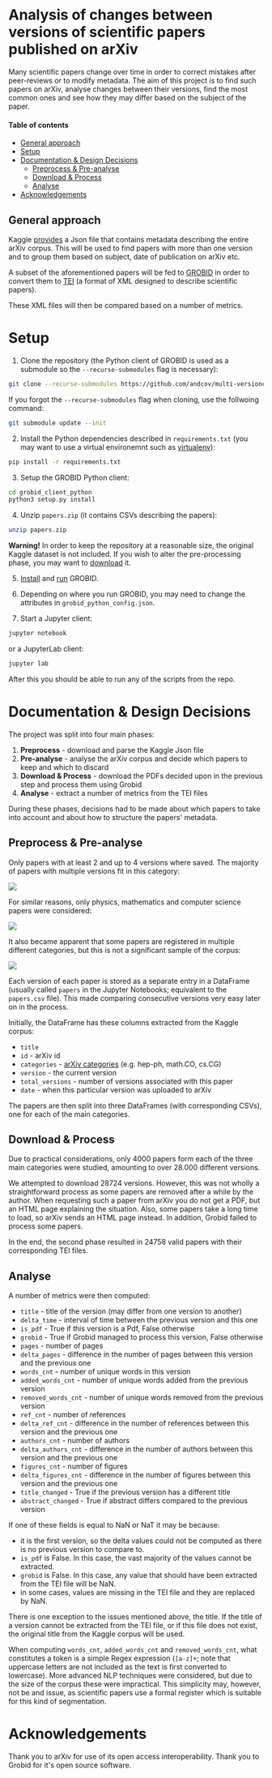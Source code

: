 # Analysis of changes between versions of scientific papers published on arXiv
Many scientific papers change over time in order to correct mistakes after peer-reviews or to modify metadata. The aim of this project is to find such papers on arXiv, analyse changes between their versions, find the most common ones and see how they may differ based on the subject of the paper.

#### Table of contents
* [General approach](https://github.com/andcov/multi-versioned_arxiv_papers#general-approach)
* [Setup](https://github.com/andcov/multi-versioned_arxiv_papers#setup)
* [Documentation & Design Decisions](https://github.com/andcov/multi-versioned_arxiv_papers#documentation--design-decisions)
	* [Preprocess & Pre-analyse](https://github.com/andcov/multi-versioned_arxiv_papers#preprocess--pre-analyse)
	* [Download & Process](https://github.com/andcov/multi-versioned_arxiv_papers#download--process)
	* [Analyse](https://github.com/andcov/multi-versioned_arxiv_papers#analyse)
* [Acknowledgements](https://github.com/andcov/multi-versioned_arxiv_papers#acknowledgements)


## General approach
Kaggle [provides](https://www.kaggle.com/datasets/Cornell-University/arxiv) a Json file that contains metadata describing the entire arXiv corpus. This will be used to find papers with more than one version and to group them based on subject, date of publication on arXiv etc.

A subset of the aforementioned papers will be fed to [GROBID](https://github.com/kermitt2/grobid) in order to convert them to [TEI](https://tei-c.org/) (a format of XML designed to describe scientific papers).

These XML files will then be compared based on a number of metrics.

# Setup
1. Clone the repository (the Python client of GROBID is used as a submodule so the `--recurse-submodules` flag is necessary):
```bash
git clone --recurse-submodules https://github.com/andcov/multi-versioned_arxiv_papers
```
If you forgot the `--recurse-submodules` flag when cloning, use the follwoing command:
```bash
git submodule update --init
```

2. Install the Python dependencies described in `requirements.txt` (you may want to use a virtual environemnt such as [virtualenv](https://virtualenv.pypa.io/en/latest/)):
```bash
pip install -r requirements.txt
```

3. Setup the GROBID Python client:
```bash
cd grobid_client_python
python3 setup.py install
```

4. Unzip `papers.zip` (it contains CSVs describing the papers):
```bash
unzip papers.zip
```

**Warning!** In order to keep the repository at a reasonable size, the original Kaggle dataset is not included. If you wish to alter the pre-processing phase, you may want to [download](https://www.kaggle.com/datasets/Cornell-University/arxiv) it.

5. [Install](https://grobid.readthedocs.io/en/latest/Install-Grobid/) and [run](https://grobid.readthedocs.io/en/latest/Grobid-service/) GROBID.

6. Depending on where you run GROBID, you may need to change the attributes in `grobid_python_config.json`.

7. Start a Jupyter client:
```bash
jupyter notebook
```
or a JupyterLab client:
```bash
jupyter lab
```

After this you should be able to run any of the scripts from the repo.

# Documentation & Design Decisions
The project was split into four main phases:
1. **Preprocess** - download and parse the Kaggle Json file
2. **Pre-analyse** - analyse the arXiv corpus and decide which papers to keep and which to discard
3. **Download & Process** - download the PDFs decided upon in the previous step and process them using Grobid
4. **Analyse** - extract a number of metrics from the TEI files

During these phases, decisions had to be made about which papers to take into account and about how to structure the papers' metadata.

## Preprocess & Pre-analyse
Only papers with at least 2 and up to 4 versions where saved. The majority of papers with multiple versions fit in this category:

![](/images/total_versions_hist.png)

For similar reasons, only physics, mathematics and computer science papers were considered: 

![](/images/categories_bar.png)

It also became apparent that some papers are registered in multiple different categories, but this is not a significant sample of the corpus:

![](/images/venn.png)


Each version of each paper is stored as a separate entry in a DataFrame (usually called `papers` in the Jupyter Notebooks; equivalent to the `papers.csv` file). This made comparing consecutive versions very easy later on in the process.

Initially, the DataFrame has these columns extracted from the Kaggle corpus:
 * `title`
 * `id` - arXiv id
 * `categories` - [arXiv categories](https://arxiv.org/category_taxonomy) (e.g. hep-ph, math.CO, cs.CG)
 * `version` - the current version
 * `total_versions` - number of versions associated with this paper
 * `date` - when this particular version was uploaded to arXiv

The papers are then split into three DataFrames (with corresponding CSVs), one for each of the main categories.

## Download & Process
Due to practical considerations, only 4000 papers form each of the three main categories were studied, amounting to over 28.000 different versions.

We attempted to download 28724 versions. However, this was not wholly a straightforward process as some papers are removed after a while by the author. When requesting such a paper from arXiv you do not get a PDF, but an HTML page explaining the situation. Also, some papers take a long time to load, so arXiv sends an HTML page instead. In addition, Grobid failed to process some papers.

In the end, the second phase resulted in 24758 valid papers with their corresponding TEI files.

## Analyse
A number of metrics were then computed:
* `title` - title of the version (may differ from one version to another)
* `delta_time` - interval of time between the previous version and this one
* `is_pdf` - True if this version is a Pdf, False otherwise
* `grobid` - True if Grobid managed to process this version, False otherwise
* `pages` - number of pages
* `delta_pages` - difference in the number of pages between this version and the previous one
* `words_cnt` - number of unique words in this version
* `added_words_cnt` - number of unique words added from the previous version
* `removed_words_cnt` - number of unique words removed from the previous version
* `ref_cnt` - number of references
* `delta_ref_cnt` - difference in the number of references between this version and the previous one
* `authors_cnt` - number of authors
* `delta_authors_cnt` - difference in the number of authors between this version and the previous one
* `figures_cnt` - number of figures
* `delta_figures_cnt` - difference in the number of figures between this version and the previous one
* `title_changed` - True if the previous version has a different title
* `abstract_changed` - True if abstract differs compared to the previous version

If one of these fields is equal to NaN or NaT it may be because:
* it is the first version, so the delta values could not be computed as there is no previous version to compare to.
* `is_pdf` is False. In this case, the vast majority of the values cannot be extracted.
* `grobid` is False. In this case, any value that should have been extracted from the TEI file will be NaN.
* in some cases, values are missing in the TEI file and they are replaced by NaN.

There is one exception to the issues mentioned above, the title. If the title of a version cannot be extracted from the TEI file, or if this file does not exist, the original title from the Kaggle corpus will be used.

When computing `words_cnt`, `added_words_cnt` and `removed_words_cnt`, what constitutes a token is a simple Regex expression (`[a-z]+`; note that uppercase letters are not included as the text is first converted to lowercase). More advanced NLP techniques were considered, but due to the size of the corpus these were impractical. This simplicity may, however, not be and issue, as scientific papers use a formal register which is suitable for this kind of segmentation.

# Acknowledgements
Thank you to arXiv for use of its open access interoperability.
Thank you to Grobid for it's open source software.
